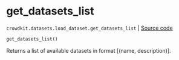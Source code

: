 # get_datasets_list
`crowdkit.datasets.load_dataset.get_datasets_list` | [Source code](https://github.com/Toloka/crowd-kit/blob/v1.0.0/crowdkit/datasets/load_dataset.py#L30)

```python
get_datasets_list()
```

Returns a list of available datasets in format [(name, description)].

